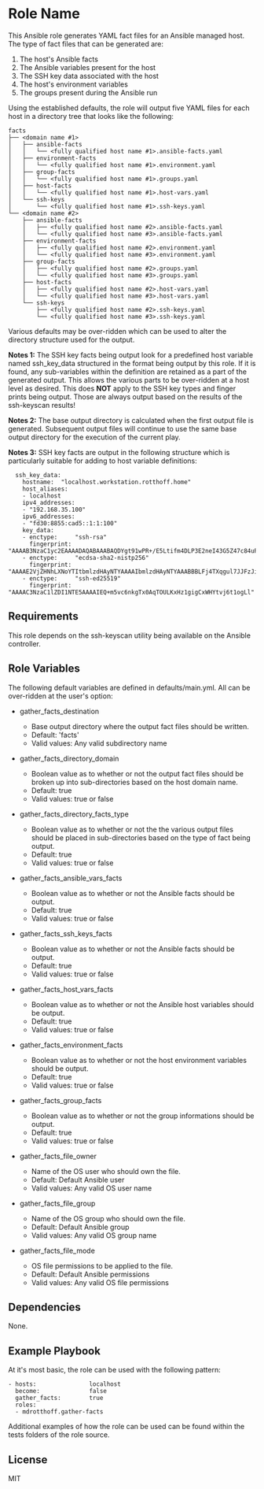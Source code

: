 Role Name
=========

This Ansible role generates YAML fact files for an Ansible managed host.  The type of fact files that can be generated are:

1. The host's Ansible facts
2. The Ansible variables present for the host
3. The SSH key data associated with the host
4. The host's environment variables
5. The groups present during the Ansible run

Using the established defaults, the role will output five YAML files for each host in a directory tree that looks like the following:

    facts
    ├── <domain name #1>
    │   ├── ansible-facts
    │   │   └── <fully qualified host name #1>.ansible-facts.yaml
    │   ├── environment-facts
    │   │   └── <fully qualified host name #1>.environment.yaml
    │   ├── group-facts
    │   │   └── <fully qualified host name #1>.groups.yaml
    │   ├── host-facts
    │   │   └── <fully qualified host name #1>.host-vars.yaml
    │   └── ssh-keys
    │       └── <fully qualified host name #1>.ssh-keys.yaml
    └── <domain name #2>
        ├── ansible-facts
        │   ├── <fully qualified host name #2>.ansible-facts.yaml
        │   └── <fully qualified host name #3>.ansible-facts.yaml
        ├── environment-facts
        │   ├── <fully qualified host name #2>.environment.yaml
        │   └── <fully qualified host name #3>.environment.yaml
        ├── group-facts
        │   ├── <fully qualified host name #2>.groups.yaml
        │   └── <fully qualified host name #3>.groups.yaml
        ├── host-facts
        │   ├── <fully qualified host name #2>.host-vars.yaml
        │   └── <fully qualified host name #3>.host-vars.yaml
        └── ssh-keys
            ├── <fully qualified host name #2>.ssh-keys.yaml
            └── <fully qualified host name #3>.ssh-keys.yaml

Various defaults may be over-ridden which can be used to alter the directory structure used for the output.

**Notes 1:** The SSH key facts being output look for a predefined host variable named ssh\_key\_data structured in the format being output by this role.  If it is found, any sub-variables within the definition are retained as a part of the generated output.  This allows the various parts to be over-ridden at a host level as desired.  This does **NOT** apply to the SSH key types and finger prints being output.  Those are always output based on the results of the ssh-keyscan results!

**Notes 2:**  The base output directory is calculated when the first output file is generated.  Subsequent output files will continue to use the same base output directory for the execution of the current play.

**Notes 3:**  SSH key facts are output in the following structure which is particularly suitable for adding to host variable definitions:

      ssh_key_data:
        hostname:  "localhost.workstation.rotthoff.home"
        host_aliases:
        - localhost
        ipv4_addresses:
        - "192.168.35.100"
        ipv6_addresses:
        - "fd30:8855:cad5::1:1:100"
        key_data:
        - enctype:     "ssh-rsa"
          fingerprint: "AAAAB3NzaC1yc2EAAAADAQABAAABAQDYgt91wPR+/E5Ltifm4DLP3E2neI43G5Z47c84uP4F1MatjomPM6tzFyOJuduNPomWmAj5dgTm0lm+2dK9ORD+sNmCyCH29uZSctN7rjFv4n3D597+2GH6aeWJUujCXn71/X3ao+Znk5agYZjhKCiPIwMFT/Ylq0nX27DbUApt/dmPmoYFFxPgyJrPqVMgSdZ4uU6IIUFPwyX1+BZTdVfTIS8iEYKX+eP2RwKMlpSq7Fv6bSZls0nYFTDxfthCUdT2KiE0KfMsn3BcfJt2Uyk4yDxdn4x6JhDq2Gxc4Q4iqTgowk5hbkBPdj6daCnOioGCNLOVCZnuOVv7Fh8hvsQN"
        - enctype:     "ecdsa-sha2-nistp256"
          fingerprint: "AAAAE2VjZHNhLXNoYTItbmlzdHAyNTYAAAAIbmlzdHAyNTYAAABBBLFj4TXqgul7JJFzJif8uSXkv/uHVSLHR135E5JToysmDlV16na8WiTtmN6dJbVPmLK5ROBkJou51IphfkKPZIU="
        - enctype:     "ssh-ed25519"
          fingerprint: "AAAAC3NzaC1lZDI1NTE5AAAAIEQ+m5vc6nkgTx0AqTOULKxHz1gigCxWHYtvj6t1ogLl"


Requirements
------------

This role depends on the ssh-keyscan utility being available on the Ansible controller.

Role Variables
--------------

The following default variables are defined in defaults/main.yml.  All can be over-ridden at the user's option:

* gather\_facts\_destination
    - Base output directory where the output fact files should be written.
    - Default: 'facts'
    - Valid values: Any valid subdirectory name


* gather\_facts\_directory\_domain
    - Boolean value as to whether or not the output fact files should be broken up into sub-directories based on the host domain name.
    - Default: true
    - Valid values: true or false


* gather\_facts\_directory\_facts\_type
    - Boolean value as to whether or not the the various output files should be placed in sub-directories based on the type of fact being output.
    - Default: true
    - Valid values: true or false


* gather\_facts\_ansible\_vars\_facts
    - Boolean value as to whether or not the Ansible facts should be output.
    - Default: true
    - Valid values: true or false


* gather\_facts\_ssh\_keys\_facts
    - Boolean value as to whether or not the Ansible facts should be output.
    - Default: true
    - Valid values: true or false


* gather\_facts\_host\_vars\_facts
    - Boolean value as to whether or not the Ansible host variables should be output.
    - Default: true
    - Valid values: true or false


* gather\_facts\_environment\_facts
    - Boolean value as to whether or not the host environment variables should be output.
    - Default: true
    - Valid values: true or false


* gather\_facts\_group\_facts
    - Boolean value as to whether or not the group informations should be output.
    - Default: true
    - Valid values: true or false


* gather\_facts\_file\_owner
    - Name of the OS user who should own the file.
    - Default: Default Ansible user
    - Valid values: Any valid OS user name


* gather\_facts\_file\_group
    - Name of the OS group who should own the file.
    - Default: Default Ansible group
    - Valid values: Any valid OS group name


* gather\_facts\_file\_mode
    - OS file permissions to be applied to the file.
    - Default: Default Ansible permissions
    - Valid values: Any valid OS file permissions


Dependencies
------------

None.

Example Playbook
----------------

At it's most basic, the role can be used with the following pattern:

    - hosts:               localhost
      become:              false
      gather_facts:        true
      roles:
      - mdrotthoff.gather-facts

Additional examples of how the role can be used can be found within the tests folders of the role source.


License
-------

MIT
